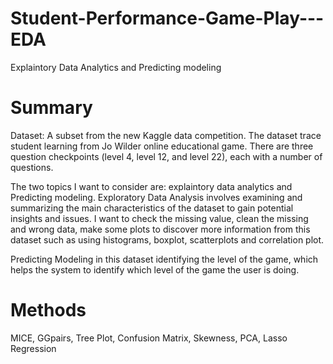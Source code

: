 # Student-Performance-Game-Play---EDA
Explaintory Data Analytics and Predicting modeling

# Summary
Dataset: A subset from the new Kaggle data competition. The dataset trace student learning from Jo Wilder online educational game. There are three question checkpoints (level 4, level 12, and level 22), each with a number of questions.

The two topics I want to consider are: explaintory data analytics and Predicting modeling. Exploratory Data Analysis involves examining and summarizing the main characteristics of the dataset to gain potential insights and issues. I want to check the missing value, clean the missing and wrong data, make some plots to discover more information from this dataset such as using histograms, boxplot, scatterplots and correlation plot. 

Predicting Modeling in this dataset identifying the level of the game, which helps the system to identify which level of the game the user is doing.

# Methods
MICE, GGpairs, Tree Plot, Confusion Matrix, Skewness, PCA, Lasso Regression

